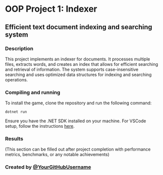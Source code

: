 # OOP Project 1: Indexer

## Efficient text document indexing and searching system

### Description
This project implements an indexer for documents. It processes multiple files, extracts words, and creates an index that allows for efficient searching and retrieval of information. The system supports case-insensitive searching and uses optimized data structures for indexing and searching operations.

### Compiling and running

To install the game, clone the repository and run the following command:

```
dotnet run
```

Ensure you have the .NET SDK installed on your machine. For VSCode setup, follow the instructions [here](https://code.visualstudio.com/docs/languages/dotnet#_setting-up-vs-code-for-net-development).

### Results
(This section can be filled out after project completion with performance metrics, benchmarks, or any notable achievements)

### Created by [@YourGitHubUsername](https://github.com/YourGitHubUsername/)

